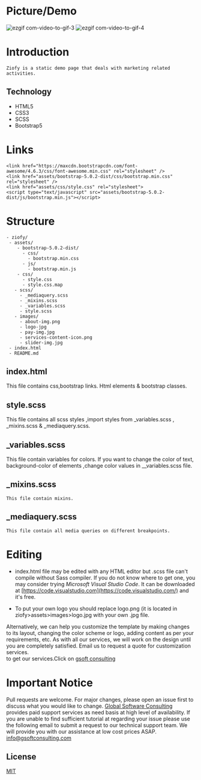 # Picture/Demo

![ezgif com-video-to-gif-3](https://user-images.githubusercontent.com/78399841/136374926-8604ced7-57d1-40df-a6fa-2c37425a4217.gif)
![ezgif com-video-to-gif-4](https://user-images.githubusercontent.com/78399841/136374968-53494829-cbd6-45f1-b6de-e230aeac9b98.gif)


# Introduction

`Ziofy is a static demo page that deals with marketing related activities.`

## Technology
* HTML5
* CSS3 
* SCSS
* Bootstrap5
 
# Links
 ```
<link href="https://maxcdn.bootstrapcdn.com/font-awesome/4.6.3/css/font-awesome.min.css" rel="stylesheet" />
<link href="assets/bootstrap-5.0.2-dist/css/bootstrap.min.css" rel="stylesheet" />
<link href="assets/css/style.css" rel="stylesheet">
<script type="text/javascript" src="assets/bootstrap-5.0.2-dist/js/bootstrap.min.js"></script>
```

# Structure
 ```  
- ziofy/
  - assets/
     - bootstrap-5.0.2-dist/ 
       - css/
         - bootstrap.min.css
       - js/
         - bootstrap.min.js
     - css/
       - style.css
       - style.css.map
    - scss/
      - _mediaquery.scss
      - _mixins.scss
      - _variables.scss
      - style.scss
    - images/
      - about-img.png
      - logo-jpg
      - pay-img.jpg
      - services-content-icon.png
      - slider-img.jpg
  - index.html
  - README.md
```

## index.html
This file contains css,bootstrap links. Html elements & bootstrap classes.

 ## style.scss
This file contains all scss styles ,import styles from _variables.scss , _mixins.scss & _mediaquery.scss.
## _variables.scss 
 This file contain variables for colors. If you want to change the color of text, background-color of elements ,change color values in __variables.scss file.  
## _mixins.scss
``This file contain mixins.
 ``
##  _mediaquery.scss
``This file contain all media queries on different breakpoints.``

# Editing
- index.html file may be edited with any HTML editor but .scss file can't compile without Sass compiler. If you do not know where to get one, you may consider trying *Microsoft Visual Studio Code*. It can be downloaded at [https://code.visualstudio.com](https://code.visualstudio.com/)
 and it's free.

- To put your own logo you should replace logo.png (it is located in ziofy>assets>images>logo.jpg with your own .jpg file.

Alternatively, we can help you customize the template by making changes to its layout, changing the color scheme or logo, adding content as per your requirements, etc.
As with all our services, we will work on the design until you are completely satisfied. Email us to request a quote for customization services.  
to get our services.Click on [gsoft consulting](https://gsoftconsulting.com/) 

# Important Notice

Pull requests are welcome. For major changes, please open an issue first to discuss what you would like to change. [Global Software Consulting](https://gsoftconsulting.com/) provides paid support services as need basis at high level of availability. If you are unable to find sufficient tutorial at regarding your issue please use the following email to submit a request to our technical support team. We will provide you with our assistance at low cost prices ASAP. [info@gsoftconsulting.com](mailto:info@gsoftconsulting.com) 
## License
[MIT](https://choosealicense.com/licenses/mit/)
